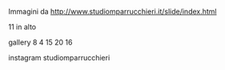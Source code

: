 Immagini da http://www.studiomparrucchieri.it/slide/index.html

11 in alto

gallery
8
4
15
20
16

instagram
studiomparrucchieri
